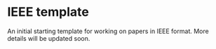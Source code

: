 # IEEE template
An initial starting template for working on papers in IEEE format. 
More details will be updated soon.